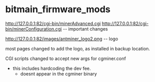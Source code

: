 # bitmain_firmware_mods
http://127.0.0.1:82/cgi-bin/minerAdvanced.cgi
http://127.0.0.1:82/cgi-bin/minerConfiguration.cgi
-- important changes

http://127.0.0.1:82/images/antminer_logo2.png
-- logo

most pages changed to add the logo, as installed
in backup location.

CGI scripts changed to accept new args for cgminer.conf
- this includes hardcoding the dev fee.
  - doesnt appear in the cgminer binary
